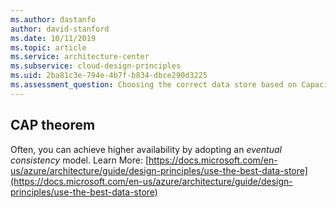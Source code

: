 ```yaml
---
ms.author: dastanfo
author: david-stanford
ms.date: 10/11/2019
ms.topic: article
ms.service: architecture-center
ms.subservice: cloud-design-principles
ms.uid: 2ba81c3e-794e-4b7f-b834-dbce290d3225
ms.assessment_question: Choosing the correct data store based on Capacity, Availability, and Performance requirements (CAP)
---
```

## CAP theorem

Often, you can achieve higher availability by adopting an _eventual consistency_ model. Learn More: [https://docs.microsoft.com/en-us/azure/architecture/guide/design-principles/use-the-best-data-store](https://docs.microsoft.com/en-us/azure/architecture/guide/design-principles/use-the-best-data-store)
